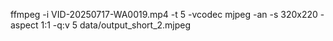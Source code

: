 ffmpeg -i VID-20250717-WA0019.mp4 -t 5 -vcodec mjpeg -an -s 320x220 -aspect 1:1 -q:v 5 data/output_short_2.mjpeg
